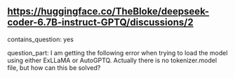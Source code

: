 ## https://huggingface.co/TheBloke/deepseek-coder-6.7B-instruct-GPTQ/discussions/2

contains_question: yes

question_part: I am getting the following error when trying to load the model using either ExLLaMA or AutoGPTQ. Actually there is no tokenizer.model file, but how can this be solved?